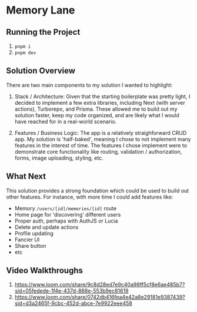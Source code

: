 # Memory Lane

## Running the Project

1. `pnpm i`
2. `pnpm dev`

## Solution Overview

There are two main components to my solution I wanted to highlight:

1. Stack / Architecture: Given that the starting boilerplate was pretty light, I
   decided to implement a few extra libraries, including Next (with server
   actions), Turborepo, and Prisma. These allowed me to build out my solution
   faster, keep my code organized, and are likely what I would have reached for
   in a real-world scenario.

2. Features / Business Logic: The app is a relatively straighforward CRUD app.
   My solution is 'half-baked', meaning I chose to not implement many features
   in the interest of time. The features I chose implement were to demonstrate
   core functionality like routing, validation / authorization, forms, image
   uploading, styling, etc.

## What Next

This solution provides a strong foundation which could be used to build out
other features. For instance, with more time I could add features like:

- Memory `/users/[id]/memories/[id]` route
- Home page for 'discovering' different users
- Proper auth, perhaps with AuthJS or Lucia
- Delete and update actions
- Profile updating
- Fancier UI
- Share button
- etc

## Video Walkthroughs

1. https://www.loom.com/share/9c8d28ed7e9c40a98ff5cf8e6ae485b7?sid=05fedede-1f4e-437d-888e-553b9ec81619
2. https://www.loom.com/share/0742db416fea4e42a8e29181e9387439?sid=d3a2465f-9cbc-452d-abce-7e9922eee458
